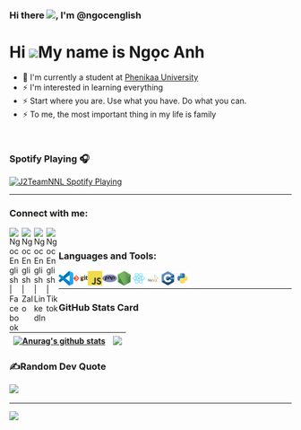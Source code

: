 ### Hi there ![](https://user-images.githubusercontent.com/18350557/176309783-0785949b-9127-417c-8b55-ab5a4333674e.gif), I'm @ngocenglish
Hi ![](https://user-images.githubusercontent.com/18350557/176309783-0785949b-9127-417c-8b55-ab5a4333674e.gif)My name is Ngọc Anh
================================================================================================================================

- 🔭 I'm currently a student at [Phenikaa University]
- ⚡ I'm interested in learning everything 
- ⚡ Start where you are. Use what you have. Do what you can.
- ⚡ To me, the most important thing in my life is family

<br />

### Spotify Playing 🎧
[<img src="https://spotify-playing-git-master.j2teamnnl.vercel.app/api/spotify-playing" alt="J2TeamNNL Spotify Playing" width="350" />](https://open.spotify.com/user/31ncivibv3phbekrh3ttbnb7c5qy)



---


### Connect with me:
[<img align="left" alt="NgocEnglish | Facebook" width="22px" src="https://upload.wikimedia.org/wikipedia/commons/thumb/1/16/Facebook-icon-1.png/640px-Facebook-icon-1.png" />][facebook]
[
<img align="left" alt="NgocEnglish | Zalo" width="22px" src="https://www.anphatpc.com.vn/template/anphat_2020v2/images/icon-zalo.jpg" />][zalo]
[<img align="left" alt="NgocEnglish | LinkedIn" width="22px" src="https://cdn3.iconfinder.com/data/icons/inficons/512/linkedin.png" />][linkedin]
[<img align="left" alt="NgocEnglish | Tiktok" width="22px" src="https://cdn.cdnlogo.com/logos/t/46/tiktok-icon-black.svg" />][tiktok]

<br />

### Languages and Tools:

<img align="left" alt="Visual Studio Code" width="26px" src="https://raw.githubusercontent.com/github/explore/80688e429a7d4ef2fca1e82350fe8e3517d3494d/topics/visual-studio-code/visual-studio-code.png" />
<img align="left" alt="git" width="26px" src="https://raw.githubusercontent.com/github/explore/80688e429a7d4ef2fca1e82350fe8e3517d3494d/topics/git/git.png" hrep/>

[<img align="left" alt="JavaScript" width="26px" src="https://raw.githubusercontent.com/github/explore/80688e429a7d4ef2fca1e82350fe8e3517d3494d/topics/javascript/javascript.png" />][min project]
[<img align="left" alt="php" width="26px" src="https://raw.githubusercontent.com/github/explore/80688e429a7d4ef2fca1e82350fe8e3517d3494d/topics/php/php.png" />][web]
[<img align="left" alt="nodejs" width="26px" src="https://raw.githubusercontent.com/github/explore/80688e429a7d4ef2fca1e82350fe8e3517d3494d/topics/nodejs/nodejs.png" />][web]
[<img align="left" alt="react" width="26px" src="https://raw.githubusercontent.com/github/explore/80688e429a7d4ef2fca1e82350fe8e3517d3494d/topics/react/react.png" />][web]

<img align="left" alt="mysql" width="26px" src="https://raw.githubusercontent.com/github/explore/80688e429a7d4ef2fca1e82350fe8e3517d3494d/topics/mysql/mysql.png" />

[<img align="left" alt="cpp c" width="26px" src="https://raw.githubusercontent.com/github/explore/80688e429a7d4ef2fca1e82350fe8e3517d3494d/topics/cpp/cpp.png" />][c and cpp]
[<img align="left" alt="python" width="26px" src="https://raw.githubusercontent.com/github/explore/80688e429a7d4ef2fca1e82350fe8e3517d3494d/topics/python/python.png" />][python]

<br />

---

### GitHub Stats Card
| <a href="https://github.com/englishcntt"><img align="center" src="https://github-readme-stats.vercel.app/api?username=englishcntt&show_icons=true&include_all_commits=true&theme=buefy&hide_border=true&theme=ocean_dark" alt="Anurag's github stats" /></a> | <a href="https://github.com/englishcntt"><img align="center" src="https://github-readme-stats.vercel.app/api/top-langs/?username=englishcntt&layout=compact&theme=buefy&hide_border=true&theme=ocean_dark" /></a> |
| ------------- | ------------- |

### ✍️Random Dev Quote
![](https://quotes-github-readme.vercel.app/api?type=horizontal&theme=radical)


---
[![](https://visitcount.itsvg.in/api?id=EnglishCNTT&icon=0&color=0)](https://visitcount.itsvg.in)

[Phenikaa University]: https://phenikaa-uni.edu.vn/vi
[facebook]: https://www.facebook.com/englishit4
[linkedin]: linkedin.com/in/englishcntt
[zalo]: https://zalo.me/0865089202
[tiktok]: https://www.tiktok.com/@englishit4
[web]: https://github.com/englishcntt
[min project]: https://github.com/englishcntt
[c and cpp]: https://github.com/englishcntt
[python]: https://github.com/englishcntt
